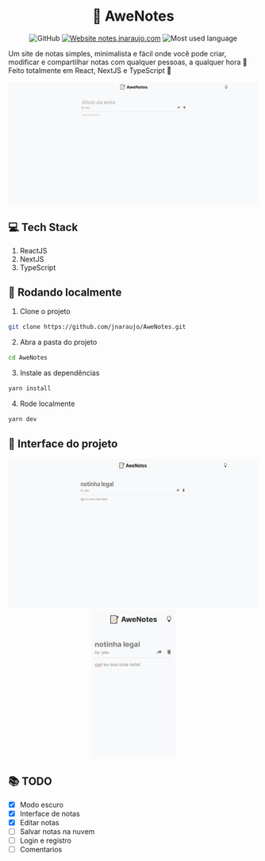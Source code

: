 <div align="center" >
  <h1>📝 AweNotes</h1>
</div>

<div align="center">
  
  ![GitHub](https://img.shields.io/github/license/jnaraujo/AweNotes)
  [![Website notes.jnaraujo.com](https://img.shields.io/website-up-down-green-red/http/notes.jnaraujo.com.svg)](https://notes.jnaraujo.com/)
  ![Most used language](https://img.shields.io/github/languages/top/jnaraujo/awenotes?style=flat-square)
  
</div>

Um site de notas simples, minimalista e fácil onde você pode criar, modificar e compartilhar notas com qualquer pessoas, a qualquer hora 🤞
Feito totalmente em React, NextJS e TypeScript 🥳

![git da interface do AweNotes](/public//gif_interface.webp)

## 💻 Tech Stack

 1. ReactJS
 2. NextJS
 3. TypeScript

## 🚀 Rodando localmente
1) Clone o projeto
```sh
git clone https://github.com/jnaraujo/AweNotes.git
```
2) Abra a pasta do projeto
```sh
cd AweNotes
```
3) Instale as dependências
```sh
yarn install
```
4) Rode localmente
```sh
yarn dev
```

## 💄 Interface do projeto

<div align="center" >
  <img src="/public/gif_interface2.webp" height="300" width="auto">
  <img src="/public/interface3.png" height="300" width="auto">
</div>

## 📚 TODO

 - [x] Modo escuro
 - [x] Interface de notas
 - [x] Editar notas
 - [ ] Salvar notas na nuvem
 - [ ] Login e registro
 - [ ] Comentarios
